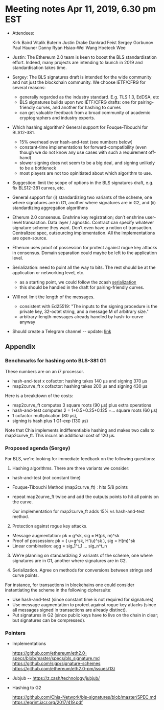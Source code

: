 
# Meeting notes Apr 11, 2019, 6.30 pm EST

* Attendees:

    Kirk Baird
    Vitalik Buterin
    Justin Drake
    Dankrad Feist
    Sergey Gorbunov
    Paul Hauner
    Danny Ryan
    Hsiao-Wei Wang
    Hoeteck Wee

* Justin: The Ethereum 2.0 team is keen to boost the BLS standardisation effort.
Indeed, many projects are intending to launch in 2019 and standardisation takes time. 

* Sergey: The BLS signatures draft is intended for the wide community and not just the
blockchain community. We choose IETF/CFRG for several reasons:

     - generally regarded as the industry standard. E.g. TLS 1.3, EdDSA, etc
     - BLS signatures builds upon two IETF/CFRG drafts: one for pairing-friendly
     curves, and another for hashing to curves
     - can get valuable feedback from a broad community of academic cryptographers and
     industry experts.

* Which hashing algorithm? General support for Fouque-Tibouchi for BLS12-381.

     - 15% overhead over hash-and-test (see numbers below)
     - constant-time implementations for forward-compatibility (even though we do
     not know any use cases with such a requirement off-hand)
     - slower signing does not seem to be a big deal, and signing unlikely to be a bottleneck
     - most players are not too opinitiated about which algorithm to use.

* Suggestion: limit the scope of options in the BLS signatures draft, e.g.
  fix BLS12-381 curves, etc.

* General support for (i) standardizing two variants of the scheme,
  one where signatures are in G1, another where signatures are in G2,
  and (ii) standardizing aggregation algorithms

* Etherum 2.0 consensus. Enshrine key registration; don’t enshrine
  user-level transaction. Data layer / agnostic. Contract can specify
  whatever signature scheme they want. Don’t even have a notion of
  transaction. Centralized spec, outsourcing implementation. All the implementations
  are open-source.

* Etherum uses proof of possession for protect against rogue key attacks
  in consensus. Domain separation could maybe be left to the application level.

* Serialization: need to point all the way to bits. The rest should be at the
  application or networking level, etc.

     - as a starting point, we could follow the zcash [serialization](
     https://github.com/zkcrypto/pairing/blob/183a64b08e9dc7067f78624ec161371f1829623e/src/bls12_381/ec.rs#L837)
     - this should be handled in the draft for pairing-friendly curves.

* Will not limit the length of the messages.

     - consistent with Ed25519: "The inputs to the signing procedure is the private key,
     32-octet string, and a message M of arbitrary size."
     - arbitrary-length messages already handled by hash-to-curve anyway

* Should create a Telegram channel -- update: [link](https://t.me/blsstandardwg)


## Appendix


### Benchmarks for hashing onto BLS-381 G1

These numbers are on an i7 processor.

* hash-and-test x cofactor: hashing takes 140 μs and signing 370 μs
* map2curve_ft x cofactor: hashing takes 200 μs and signing 430 μs

Here is a breakdown of the costs:

* map2curve_ft computes 3 square roots (90 μs) plus extra operations
* hash-and-test computes 2 = 1+0.5+0.25+0.125 +... square roots (60 μs)
* 1 cofactor multiplication (80 μs),
* signing is hash plus 1 G1-exp (130 μs)

Note that Chia implements indifferentiable hashing and makes two calls to map2curve_ft.
This incurs an additional cost of 120 μs.

### Proposed agenda (Sergey)

For BLS, we're looking for immediate feedback on the following questions: 

1) Hashing algorithms. There are three variants we consider: 
* hash-and-test (not constant time) 
* Fouque-Tibouchi Method (map2curve_ft) : hits 5/8 points
* repeat map2curve_ft twice and add the outputs points to hit all points on the curve. 

   Our implementation for map2curve_ft adds 15% vs hash-and-test method. 

2) Protection against rogue key attacks. 
* Message augmentation:    pk = g^sk,   sig = H(pk, m)^sk
* Proof of possession:     pk = ( u=g^sk,  H'(u)^sk ),    sig = H(m)^sk
* Linear combination:    agg =  sig_1^t_1 ... sig_n^t_n

3) We're planning on standardizing 2 variants of the scheme, one where signatures are in G1, another where signatures are in G2. 

4) Serialization. Agree on methods for conversions between strings and curve points.

For instance, for transactions in blockchains one could consider instantiating the scheme in the following ciphersuite: 

* Use hash-and-test (since constant time is not required for signatures)
* Use message augmentation to protect against rogue key attacks (since all messages signed in transactions are already distinct). 
* Put signatures in G2 (since public keys have to live on the chain in clear; but signatures can be compressed). 


### Pointers

* Implementations

   https://github.com/ethereum/eth2.0-specs/blob/master/specs/bls_signature.md
   https://github.com/sigp/signature-schemes
   https://github.com/ethereum/eth2.0-pm/issues/13/

* Jubjub -- https://z.cash/technology/jubjub/

* Hashing to G2

   https://github.com/Chia-Network/bls-signatures/blob/master/SPEC.md
   https://eprint.iacr.org/2017/419.pdf
